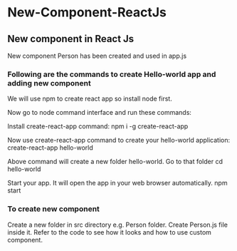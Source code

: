 # New-Component-ReactJs
## New component in React Js
New component Person has been created and used in app.js

### Following are the commands to create Hello-world app and adding new component

We will use npm to create react app so install node first.

Now go to node command interface and run these commands:

Install create-react-app command: 
npm i -g create-react-app

Now use create-react-app command to create your hello-world application:
create-react-app hello-world
 
 
Above command will create a new folder hello-world. Go to that folder
cd hello-world

Start your app. It will open the app in your web browser automatically.
npm start

### To create new component
Create a new folder in src directory e.g. Person folder. Create Person.js file inside it. Refer to the code to see how it looks and how to use custom component.
